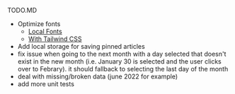 TODO.MD
* Optimize fonts
    * [Local Fonts](https://nextjs.org/docs/app/building-your-application/optimizing/fonts#local-fonts)
    * [With Tailwind CSS](https://nextjs.org/docs/app/building-your-application/optimizing/fonts#with-tailwind-css)
* Add local storage for saving pinned articles
* fix issue when going to the next month with a day selected that doesn't exist in the new month (i.e. January 30 is selected and the user clicks over to Febrary). it should fallback to selecting the last day of the month
* deal with missing/broken data (june 2022 for example)
* add more unit tests